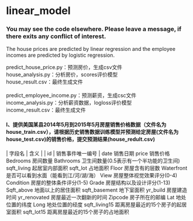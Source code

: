 # linear_model
### You may see the code elsewhere. Please leave a message, if there exits any conflict of interest.</br>
The house prices are predicted by linear regression and the employee incomes are predicted by logistic regression.

predict_house_price.py：预测房价，生成csv文件</br>
house_analysis.py：分析房价，scores评价模型</br>
house_result.csv：最终生成文件</br>
</br>
predict_employee_income.py：预测薪资，生成csc文件</br>
income_analysis.py：分析薪资数据，logloss评价模型</br>
income_result.csv：最终生成文件</br>
#### I、提供美国某县2014年5月到2015年5月房屋销售价格数据（文件名为house_train.csv），请根据历史销售数据训练模型并预测给定房屋(文件名为house_test.csv)的销售价格，提交预测结果(house_redult.csv)
| 字段名 | 含义 |
| id | 销售事件唯一编号 |
date	销售日期
price	销售价格
Bedrooms	房间数量
Bathrooms	卫生间数量(0.5表示有一个半功能的卫生间)
sqft_living	起居室内部面积
sqft_lot	占地面积
Floor	房屋含有的层数
Waterfront	是否可以看到水面（能看到江/河/湖/海）
View	房屋整体视觉效果评分(0-4)
Condition	房屋的整体条件评分(1-5)
Grade	房屋结构以及设计评分(1-13)
Sqft_above	地面以上的居住面积
sqft_basement	地下室面积
yr_build	房屋建造时间
yr_renovated	房屋最近一次翻新的时间
Zipcode	房子所在的邮编
Lat	地处位置的纬度
Long	地处位置的经度
sqft_living15	距离房屋最近的15个房子的起居室面积
sqft_lot15	距离房屋最近的15个房子的占地面积
